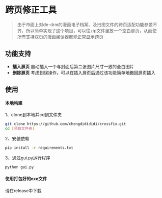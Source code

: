 # 跨页修正工具
> 由于市面上对de-drm的漫画电子档案、及扫图文件的跨页适配功能参差不齐，所以简单实现了这个项目，可以往zip文件里放一个空白扉页，从而使所有支持双页的漫画阅读器都能正常显示跨页

## 功能支持
- **插入扉页** 自动插入一个与封面后第二张图片尺寸一致的全白图片
- **删除扉页** 考虑到误操作，可以在插入扉页后通过该功能简单地撤回扉页插入

## 使用

#### 本地构建
1、clone到本地并cd到文件夹
```bash
git clone https://github.com/chengdidididi/crossfix.git
cd [项目文件夹]
```
2、安装依赖
```bash
pip install -r requirements.txt
```
3、通过gui.py运行程序
```bash
python gui.py
```

#### 使用打包好的exe文件
请在release中下载
